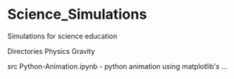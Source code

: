 # Science_Simulations
Simulations for science education

Directories 
Physics
  Gravity 

src
  Python-Animation.ipynb - python animation using matplotlib's ...
  
